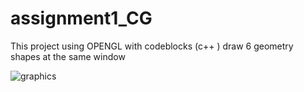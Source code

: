 # assignment1_CG
This project using OPENGL with codeblocks (c++ ) draw 6 geometry shapes at the same window

![graphics](https://user-images.githubusercontent.com/26176732/46769045-4d16b400-cc9f-11e8-970b-6ff75db6a058.jpg)

      
